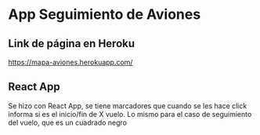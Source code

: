 # App Seguimiento de Aviones

## Link de página en Heroku
https://mapa-aviones.herokuapp.com/


## React App
Se hizo con React App, se tiene marcadores que cuando se les hace click informa si es el inicio/fin de X vuelo. Lo mismo para el caso de seguimiento del vuelo, que es un cuadrado negro
